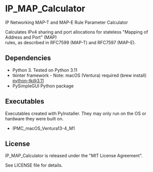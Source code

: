 # IP_MAP_Calculator

IP Networking MAP-T and MAP-E Rule Parameter Calculator

Calculates IPv4 sharing and port allocations for stateless "Mapping of Address and Port" (MAP)  
rules, as described in RFC7599 (MAP-T) and RFC7597 (MAP-E).

## Dependencies

* Python 3. Tested on Python 3.11
* tkinter framework - Note: macOS (Ventura) required (brew install) python-tk@3.11
* PySimpleGUI Python package

## Executables

Executables created with PyInstaller. They may only run on the OS or hardware they were built on.

* IPMC_macOS_Ventura13-4_M1

## License

IP_MAP_Calculator is released under the "MIT License Agreement".

See LICENSE file for details.
